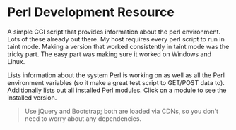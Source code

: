 Perl Development Resource
=========================

A simple CGI script that provides information about the perl environment. Lots of these already out there. My host requires every perl script to run in taint mode. Making a version that worked consistently in taint mode was the tricky part. The easy part was making sure it worked on Windows and Linux.

Lists information about the system Perl is working on as well as all the Perl environment variables (so it make a great test script to GET/POST data to). Additionally lists out all installed Perl modules. Click on a module to see the installed version.

>Use jQuery and Bootstrap; both are loaded via CDNs, so you don't need to worry about any dependencies.
